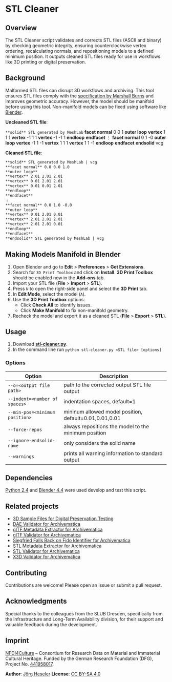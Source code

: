 # STL Cleaner

## Overview

The STL Cleaner script validates and corrects STL files (ASCII and binary) by checking geometric integrity, ensuring counterclockwise vertex ordering, recalculating normals, and repositioning models to a defined minimum position. It outputs cleaned STL files ready for use in workflows like 3D printing or digital preservation.

## Background

Malformed STL files can disrupt 3D workflows and archiving. This tool ensures STL files comply with the [specification by Marshall Burns](https://www.fabbers.com/tech/STL_Format) and improves geometric accuracy. However, the model should be manifold before using this tool. Non-manifold models can be fixed using software like [Blender](https://www.blender.org/).

**Uncleaned STL file**:

`**solid** STL generated by MeshLab`
**facet normal** 0 0 1
**outer loop**
**vertex** 1 1 1
**vertex** -1 1 1
**vertex** -1 -1 1
**endloop**
**endfacet**
⋮
**facet normal** 0 1 -0
**outer loop**
**vertex** -1 1 -1
**vertex** 1 1 1
**vertex** 1 1 -1
**endloop**
**endfacet**
**endsolid** vcg

**Cleaned STL file**:

```xml
**solid** STL generated by MeshLab | vcg
**facet normal** 0.0 0.0 1.0
**outer loop**
**vertex** 2.01 2.01 2.01
**vertex** 0.01 2.01 2.01
**vertex** 0.01 0.01 2.01
**endloop**
**endfacet**
⋮
**facet normal** 0.0 1.0 -0.0
**outer loop**
**vertex** 0.01 2.01 0.01
**vertex** 2.01 2.01 2.01
**vertex** 2.01 2.01 0.01
**endloop**
**endfacet**
**endsolid** STL generated by MeshLab | vcg
```

<!--
| **solid** STL generated by MeshLab | **solid** STL generated by MeshLab \| vcg |
| facet normal 0 0 1 | facet normal 0.0 0.0 1.0 |
| outer loop | outer loop |
| vertex 1 1 1 | vertex 2.01 2.01 2.01 |
| vertex -1 1 1 | vertex 0.01 2.01 2.01 |
| vertex -1 -1 1 | vertex 0.01 0.01 2.01 |
| endloop | endloop |
| endfacet | endfacet |
| ⋮ | ⋮ |
| facet normal 0 1 -0 | facet normal 0.0 1.0 -0.0 |
| outer loop | outer loop |
| vertex -1 1 -1 | vertex 0.01 2.01 0.01 |
| vertex 1 1 1 | vertex 2.01 2.01 2.01 |
| vertex 1 1 -1 | vertex 2.01 2.01 0.01 |
| endloop | endloop |
| endfacet | endfacet |
| **endsolid** vcg | **endsolid** STL generated by MeshLab \| vcg |
-->

## Making Models Manifold in Blender

1. Open Blender and go to **Edit** > **Preferences** > **Get Extensions**.
2. Search for `3D Print Toolbox` and click on **Install**. **3D Print Toolbox** should be enabled now in the **Add-ons** tab.
3. Import your STL file (**File** > **Import** > **STL**).
4. Press `N` to open the right-side panel and select the **3D Print** tab.
5. In **Edit Mode**, select the model (`A`).
6. Use the **3D Print Toolbox** options:
   - Click **Check All** to identify issues.
   - Click **Make Manifold** to fix non-manifold geometry.
7. Recheck the model and export it as a cleaned STL (**File** > **Export** > **STL**).

## Usage

1. Download [**stl-cleaner.py**](./src/stl-cleaner.py).
2. In the command line run `python stl-cleaner.py <STL file> [options]`

### Options

| Option                         | Description                                            |
| ------------------------------ | ------------------------------------------------------ |
| `--o=<output file path>`       | path to the corrected output STL file output           |
| `--indent=<number of spaces>`  | indentation spaces, default=1                          |
| `--min-pos=<minimum position>` | mininum allowed model position, default=0.01,0.01,0.01 |
| `--force-repos`                | always repositions the model to the minimum position   |
| `--ignore-endsolid-name`       | only considers the solid name                          |
| `--warnings`                   | prints all warning information to standard output      |

## Dependencies

[Python 2.4](https://www.python.org/download/releases/2.4/) and [Blender 4.4](https://www.blender.org/download/releases/4-4/) were used develop and test this script.

## Related projects

- [3D Sample Files for Digital Preservation Testing](https://github.com/JoergHeseler/3d-sample-files-for-digital-preservation-testing)
- [DAE Validator for Archivematica](https://github.com/JoergHeseler/dae-validator-for-archivematica)
- [glTF Metadata Extractor for Archivematica](https://github.com/JoergHeseler/gltf-metadata-extractor-for-archivematica)
- [glTF Validator for Archivematica](https://github.com/JoergHeseler/gltf-validator-for-archivematica)
- [Siegfried Falls Back on Fido Identifier for Archivematica](https://github.com/JoergHeseler/siegfried-falls-back-on-fido-identifier-for-archivematica)
- [STL Metadata Extractor for Archivematica](https://github.com/JoergHeseler/stl-metadata-extractor-for-archivematica)
- [STL Validator for Archivematica](https://github.com/JoergHeseler/stl-validator-for-archivematica)
- [X3D Validator for Archivematica](https://github.com/JoergHeseler/x3d-validator-for-archivematica)

## Contributing

Contributions are welcome! Please open an issue or submit a pull request.

## Acknowledgments

Special thanks to the colleagues from the SLUB Dresden, specifically from the Infrastructure and Long-Term Availability division, for their support and valuable feedback during the development.

## Imprint

[NFDI4Culture](https://nfdi4culture.de/) – Consortium for Research Data on Material and Immaterial Cultural Heritage.
Funded by the German Research Foundation (DFG), Project No. [441958017](https://gepris.dfg.de/gepris/projekt/441958017).

**Author**: [Jörg Heseler](https://orcid.org/0000-0002-1497-627X)
**License**: [CC BY-SA 4.0](https://creativecommons.org/licenses/by-sa/4.0/)

```

```

```

```
